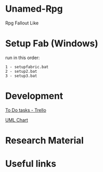 # Unamed-Rpg
Rpg Fallout Like

# Setup Fab (Windows)
  run in this order:
``` 
1 - setupfabric.bat
2 - setup2.bat 
3 - setup3.bat
``` 

# Development
<a href="https://trello.com/b/gD8iwWxM/fallout-rpg">To Do tasks - Trello</a>

<a href="https://drive.draw.io/#G0B7OkbHEzNbIdYnZSZVNfRzV0UmM">UML Chart</a> 


# Research Material


# Useful links



